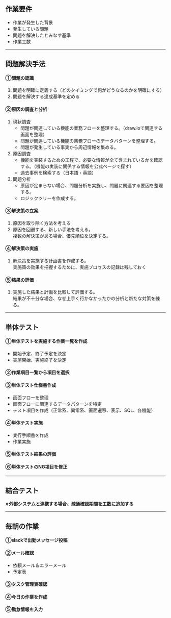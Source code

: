 ## 作業要件
- 作業が発生した背景
- 発生している問題
- 問題を解決したとみなす基準
- 作業工数

---
## 問題解決手法
#### ①問題の認識
1. 問題を明確に定義する（どのタイミングで何がどうなるのかを明確にする）
1. 問題を解決する達成基準を定める

#### ②原因の調査と分析
1. 現状調査
    - 問題が関連している機能の業務フローを整理する。（draw.ioで関連する画面を整理）
    - 問題が関連している機能の業務フローのデータバターンを整理する。
    - 問題が発生している事実から周辺情報を集める。
1. 原因調査
    - 機能を実装するための工程で、必要な情報が全て含まれているかを確認する。（機能の実装に関係する情報を公式ページで探す）
    -  過去事例を検索する（日本語・英語）
1. 問題分析
    - 原因が定まらない場合、問題分析を実施し、問題に関連する要因を整理する。
    - ロジックツリーを作成する。

#### ③解決策の立案
1. 原因を取り除く方法を考える
1. 原因を回避する、新しい手法を考える。  
複数の解決策がある場合、優先順位を決定する。

#### ④解決策の実施
1. 解決策を実施する計画書を作成する。  
実施策の効果を把握するために、実施プロセスの記録は残しておく  

#### ⑤結果の評価
1. 実施した結果と計画を比較して評価する。  
結果が不十分な場合、なぜ上手く行かなかったかの分析と新たな対策を練る。


---
## 単体テスト
#### ①単体テストを実施する作業一覧を作成
- 開始予定、終了予定を決定
- 実施開始、実施終了を決定

#### ②作業項目一覧から項目を選択

#### ③単体テスト仕様書作成
- 画面フローを整理
- 画面フローに関連するデータパターンを特定
- テスト項目を作成（正常系、異常系、画面遷移、表示、SQL、各機能）

#### ④単体テスト実施
- 実行手順書を作成
- 作業実施

#### ⑤単体テスト結果の評価

#### ⑥単体テストのNG項目を修正

---
## 結合テスト
**※外部システムと連携する場合、疎通確認期間を工数に追加する**





---
## 毎朝の作業
#### ①slackで出勤メッセージ投稿
#### ②メール確認
- 依頼メール＆エラーメール
- 予定表

#### ③タスク管理表確認
#### ④今日の作業を作成
#### ⑤勤怠情報を入力 